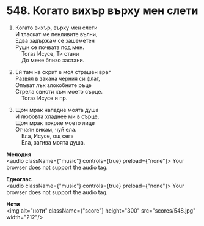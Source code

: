 # 548. Когато вихър върху мен слети  

1. Когато вихър, върху мен слети  
И тласкат ме пенливите вълни,  
Едва задържам се зашеметен  
Руши се почвата под мен.  
    Тогаз Исусе, Ти стани  
    До мене близо застани.  

2. Ей там на скрит е моя страшен враг  
Развял в закана черния си флаг,  
Опъват лък злокобните ръце  
Стрела свисти към моето сърце.  
    Тогаз Исусе и пр.  

3. Щом мрак нападне моята душа  
И любовта хладнее ми в сърце,  
Щом мрак покрие моето лице  
Отчаян викам, чуй ела.  
    Ела, Исусе, ощ сега  
    Ела, загива моята душа.  

__Мелодия__  
<audio className={"music"} controls={true} preload={"none"}><source src="mp3/548.mp3" type="audio/mpeg"/>
Your browser does not support the audio tag.
</audio>  

__Едноглас__  
<audio className={"music"} controls={true} preload={"none"}><source src="transp/548.mp3" type="audio/mpeg"/>
Your browser does not support the audio tag.
</audio>  

__Ноти__  
<img alt="ноти" className={"score"} height="300" src="scores/548.jpg" width="212"/>
